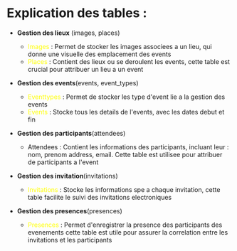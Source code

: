 # Explication des tables : 
- **Gestion des lieux** (images, places)

  + <span style="color:#FFFF00">Images</span> : Permet de stocker les images associees a un lieu, qui donne une visuelle des emplacement des events
  + <span style="color:#FFFF00">Places</span> : Contient des lieux ou se deroulent les events, cette table est crucial pour attribuer un lieu a un event

- **Gestion des events**(events, event_types) 
    + <span style="color:#FFFF00">Eventtypes</span> : Permet de stocker les type d'event lie a la gestion des events
    + <span style="color:#FFFF00">Events</span> : Stocke tous les details de l'events, avec les dates debut et fin


- **Gestion des participants**(attendees)
    + Attendees : Contient les informations des participants, incluant leur : nom, prenom address, email. Cette table est utilisee pour attribuer de participants a l'event

- **Gestion des invitation**(invitations)
    + <span style="color:#FFFF00">Invitations</span> : Stocke les informations spe a chaque invitation, cette table facilite le suivi des invitations electroniques

- **Gestion des presences**(presences)
    + <span style="color:#FFFF00">Presences</span> : Permet d'enregistrer la presence des participants des evenements cette table est utile pour assurer la correlation entre les invitations et les participants
